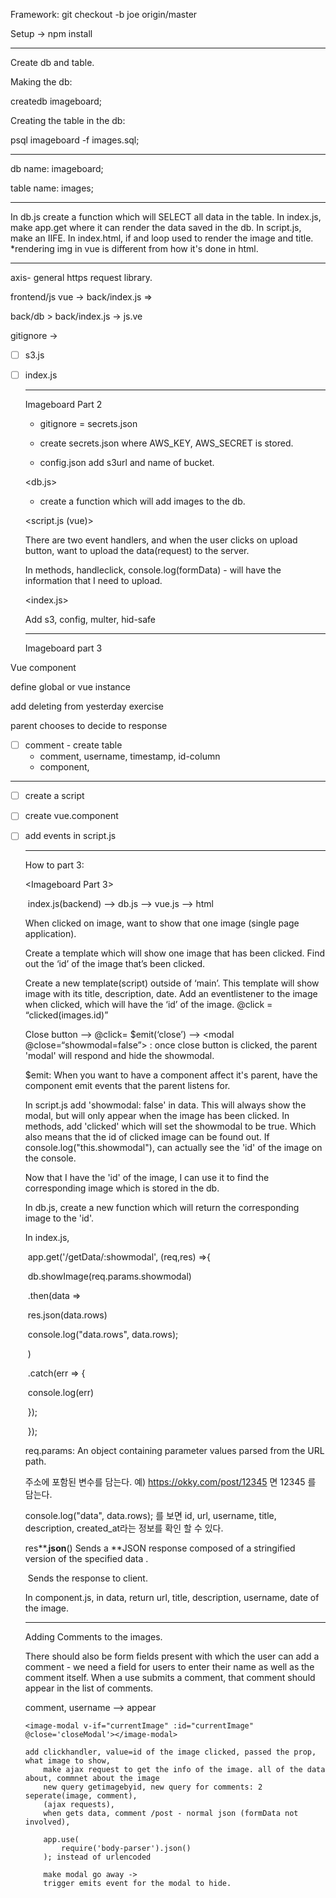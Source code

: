 Framework:
git checkout -b joe origin/master

Setup -> npm install

------

Create db and table.

Making the db:

createdb imageboard;

Creating the table in the db:

psql imageboard -f images.sql;

------

db name: imageboard;

table name: images;

------

In db.js create a function which will SELECT all data in the table. In index.js, make app.get where it can render the data saved in the db. In script.js, make an IIFE. In index.html, if and loop used to render the image and title. *rendering img in vue is different from how it's done in html.

--------

axis- general https request library.

frontend/js vue -> back/index.js =>

back/db > back/index.js -> js.ve

gitignore -> 

- [ ] s3.js

- [ ] index.js

  ------

  Imageboard Part 2

  - gitignore = secrets.json

  - create secrets.json where AWS_KEY, AWS_SECRET is stored.
  - config.json add s3url and name of bucket.

  <db.js>

  - create a function which will add images to the db. 

  <script.js (vue)>

  There are two event handlers, and when the user clicks on upload button, want to upload the data(request) to the server.

  In methods, handleclick, console.log(formData) - will have the information that I need to upload. 

  <index.js>

  Add s3, config, multer, hid-safe
  
  --------------
  
  Imageboard part 3

Vue component

define global or vue instance

add deleting from yesterday exercise

parent chooses to decide to response

- [ ] comment - create table
  - comment, username, timestamp, id-column
  - component, 

---------

- [ ] create a script 

- [ ] create vue.component

- [ ] add events in script.js

  ----

  How to part 3:

  <Imageboard Part 3>

  ​	index.js(backend) —> db.js —> vue.js —> html

  When clicked on image, want to show that one image (single page application).

  Create a template which will show one image that has been clicked.
  Find out the ‘id’ of the image that’s been clicked.

  Create a new template(script) outside of ‘main’.  This template will show image with its title, description, date. Add an eventlistener to the image when clicked, which will have the ‘id’ of the image.
  	@click = “clicked(images.id)”

  Close button —> @click= $emit(‘close’) --> <modal @close=“showmodal=false”>  : once close button is clicked, the parent 'modal' will respond and hide the showmodal.

  $emit: When you want to have a component affect it's parent, have the component emit events that the parent listens for. 

  In script.js add 'showmodal: false' in data. This will always show the modal, but will only appear when the image has been clicked. In methods, add 'clicked' which will set the showmodal to be true. Which also means that the id of clicked image can be found out. If console.log("this.showmodal"), can actually see the 'id' of the image on the console. 

  Now that I have the 'id' of the image, I can use it to find the corresponding image which is stored in the db. 

  In db.js, create a new function which will return the corresponding image to the 'id'. 

  In index.js, 

  ​	app.get('/getData/:showmodal', (req,res) =>{ 

  ​			db.showImage(req.params.showmodal)

  ​			.then(data => 

  ​					res.json(data.rows)

  ​					console.log("data.rows", data.rows);

  ​			)

  ​			.catch(err => {

  ​				console.log(err)

  ​			});

  ​	});

  req.params: An object containing parameter values parsed from the URL path.

  주소에 포함된 변수를 담는다. 예) https://okky.com/post/12345 면 12345 를 담는다.

  console.log("data", data.rows); 를 보면 id, url, username, title, description, created_at라는 정보를 확인 할 수 있다.

     res**.**json**() Sends a **JSON response composed of a stringified version of the specified data .

  ​	Sends the response to client.

  In component.js, in data, return url, title, description, username, date of the image.

  ------

  Adding Comments to the images.

   There should also be form fields present with which the user can add a comment - we need a field for users to enter their name as well as the comment itself. When a use submits a comment, that comment should appear in the list of comments.

  comment, username —> appear

      <image-modal v-if="currentImage" :id="currentImage" @close='closeModal'></image-modal>
      
      add clickhandler, value=id of the image clicked, passed the prop, what image to show,
          make ajax request to get the info of the image. all of the data about, commnet about the image
          new query getimagebyid, new query for comments: 2 seperate(image, comment), 
          (ajax requests),
          when gets data, comment /post - normal json (formData not involved),
          
          app.use(
              require('body-parser').json()
          ); instead of urlencoded
      
          make modal go away ->
          trigger emits event for the modal to hide.



















